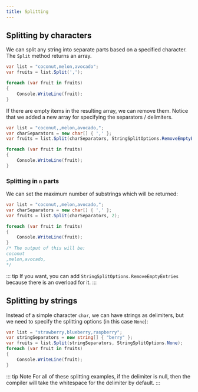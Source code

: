 ```yaml
---
title: Splitting
---
```


## Splitting by characters
We can split any string into separate parts based on a specified character. The `Split` method returns an array.

``` csharp
var list = "coconut,melon,avocado";
var fruits = list.Split(',');

foreach (var fruit in fruits)
{
    Console.WriteLine(fruit);
}
```

<!-- ![Watermelon](https://media.giphy.com/media/TQI4MzZIoHBcs/giphy-downsized-large.gif) -->


If there are empty items in the resulting array, we can remove them. Notice that we added a new array for specifying the separators / delimiters.

``` csharp
var list = "coconut,,melon,avocado,";
var charSeparators = new char[] { ',' };
var fruits = list.Split(charSeparators, StringSplitOptions.RemoveEmptyEntries);

foreach (var fruit in fruits)
{
    Console.WriteLine(fruit);
}
```

### Splitting in `n` parts

We can set the maximum number of substrings which will be returned:

``` csharp
var list = "coconut,,melon,avocado,";
var charSeparators = new char[] { ',' };
var fruits = list.Split(charSeparators, 2);

foreach (var fruit in fruits)
{
    Console.WriteLine(fruit);
}
/* The output of this will be: 
coconut
,melon,avocado,
*/
```

::: tip
If you want, you can add `StringSplitOptions.RemoveEmptyEntries` because there is an overload for it.
:::

## Splitting by strings

Instead of a simple character `char`, we can have strings as delimiters, but we need to specify the splitting options (in this case `None`):
``` csharp
var list = "strawberry,blueberry,raspberry";
var stringSeparators = new string[] { "berry" };
var fruits = list.Split(stringSeparators, StringSplitOptions.None);
foreach (var fruit in fruits)
{
    Console.WriteLine(fruit);
}
```

::: tip Note
For all of these splitting examples, if the delimiter is null, then the compiler will take the whitespace for the delimiter by default.
:::